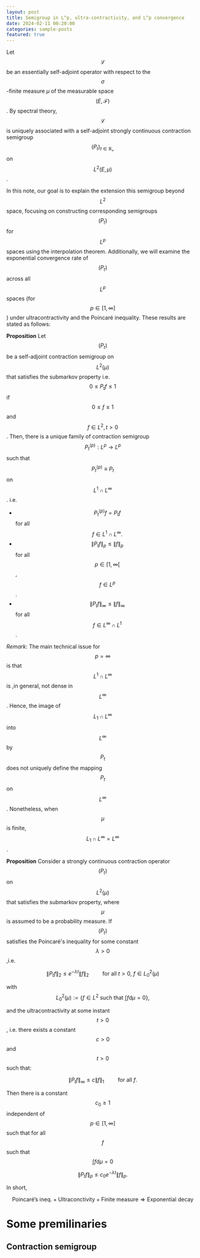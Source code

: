 ```yaml
---
layout: post
title: Semigroup in L^p, ultra-contractivity, and L^p convergence
date: 2024-02-11 00:20:00
categories: sample-posts
featured: true
---
```


Let $$\mathcal{L}$$ be an essentially self-adjoint operator with respect to the $$\sigma$$-finite measure $\mu$ of the measurable space $$(E, \mathcal{F})$$.  By spectral theory, $$\mathcal{L}$$ is uniquely associated with a self-adjoint strongly continuous contraction semigroup $$(P_t)_{t \in \mathbb{R}_+}$$ on $$L^2(E,\mu)$$.

In this note, our goal is to explain the extension this semigroup beyond $$L^2$$ space, focusing on constructing corresponding semigroups $$(P_t)$$ for $$L^p$$ spaces using the interpolation theorem. Additionally, we will examine the exponential convergence rate of $$(P_t)$$ across all $$L^p$$ spaces (for $$p \in [1, \infty]$$ ) under ultracontractivity and the Poincaré inequality. These results are stated as follows:

**Proposition** Let $$(P_t)$$ be a self-adjoint contraction semigroup on $$L^2( \mu)$$ that satisfies the submarkov property i.e. $$0 \le P_tf \le 1$$ if $$0 \le f \le 1$$ and $$f \in L^2,t>0$$. Then, there is a unique family of contraction semigroup $$P_t^{(p)}: L^p \rightarrow L^p$$ such that $$P_t^{(p)} \equiv P_t$$ on $$L^1 \cap L^{\infty}$$. i.e.
+ $$P_t^{(p)} f = P_tf$$ for all $$f \in L^1 \cap L^{\infty}.$$
+ $$\| P_tf \|_p \le \|f\|_p$$  for all $$p \in [1, \infty[$$, $$f \in L^p$$.
+ $$\| P_tf \|_\infty \le \|f\|_\infty$$  for all $$f \in L^\infty\cap L^1$$.

*Remark*:  The main technical issue for $$p= \infty$$ is that $$L^1\cap L^\infty$$ is ,in general, not dense in $$L^\infty$$. Hence, the image of $$L_1\cap L^\infty$$  into $$L^\infty$$ by $$P_t$$ does not uniquely define the mapping $$P_t$$ on $$L^\infty$$.  Nonetheless, when $$\mu$$ is finite, $$L_1\cap L^\infty= L^\infty$$.

**Proposition**  Consider a strongly continuous contraction operator $$(P_t)$$ on $$L^2(\mu)$$ that satisfies the submarkov property, where $$\mu$$ is assumed to be a probability measure. If $$(P_t)$$ satisfies the Poincaré's inequality for some constant $$\lambda>0$$ ,i.e. 

$$\| P_tf \|_2 \le e^{-\lambda t} \| f\|_2  \qquad \text{ for all }t>0 \text{, } f \in L^2_0(\mu)$$

with $$L^2_0(\mu):=\{f \in L^2 \text{ such that } \int f \mathrm{d} \mu =0 \},$$

and the ultracontractivity at some instant $$t>0$$, i.e. there exists a constant $$c>0$$ and $$t>0$$ such that:

$$\| P_t f\|_{\infty} \le c \|f\|_1 \qquad \text{ for all }f.$$

Then there is a constant $$c_0 \ge 1$$ independent of $$p \in [1, \infty]$$ such that for all $$f$$ such that $$\int f \mathrm{d} \mu =0$$

$$\|P_t f \|_p \le c_0 e^{-\lambda t} \|f\|_p.$$

In short,

$$\text{Poincaré's ineq.} +\text{Ultraconctivity}+\text{Finite measure} \Rightarrow \text{Exponential decay}$$

# Some premilinaries
## Contraction semigroup


